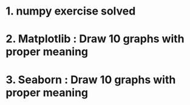 # 1. numpy exercise solved
# 2. Matplotlib : Draw 10 graphs with proper meaning
# 3. Seaborn : Draw 10 graphs with proper meaning
